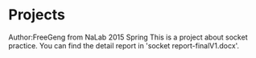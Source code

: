 # Projects
Author:FreeGeng from NaLab 2015 Spring
This is a project about socket practice.
You can find the detail report in 'socket report-finalV1.docx'.
